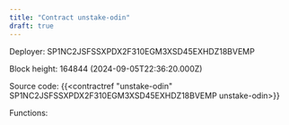 ```yaml
---
title: "Contract unstake-odin"
draft: true
---
```

Deployer: SP1NC2JSFSSXPDX2F310EGM3XSD45EXHDZ18BVEMP


 



Block height: 164844 (2024-09-05T22:36:20.000Z)

Source code: {{<contractref "unstake-odin" SP1NC2JSFSSXPDX2F310EGM3XSD45EXHDZ18BVEMP unstake-odin>}}

Functions:


